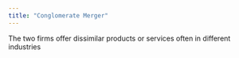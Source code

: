 ```yaml
---
title: "Conglomerate Merger"
---
```

The two firms offer dissimilar products or services often in different industries

